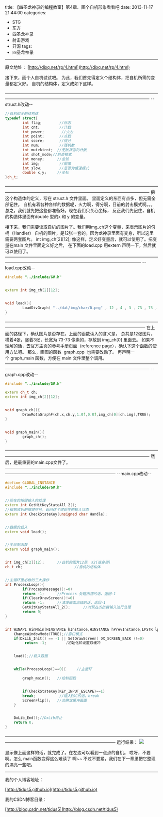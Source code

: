 title: 【四圣龙神录的编程教室】第4章、画个自机形象看看吧
date: 2013-11-17 21:44:00
categories:
- STG
- 东方
- 四圣龙神录
- 射击游戏
- 开源
tags:
- 四圣龙神录
---
原文地址：
[http://dixq.net/rp/4.html](http://dixq.net/rp/4.html)

接下来，画个人自机试试吧。
为此，我们首先得定义个结构体，把自机所需的变量都定义好。
自机的结构体，定义成如下这样。

 <!--more-->
——————————————————————————————————————————————————————————————————————
--struct.h改动--

```cpp
//自机相关的结构体
typedef struct{
        int flag;      	 //标志
        int cnt;       	 //计数
        int power;    	  //火力
        int point;     	 //点数
        int score;     	 //得分
        int num;       	 //残机数
        int mutekicnt;  //无敌状态的计数
        int shot_mode;//射击模式
        int money;      //金钱
        int img;       	 //图像
        int slow;      	 //是否为慢速模式
        double x,y;     //坐标
}ch_t;
```
——————————————————————————————————————————————————————————————————————
把这个构造体的定义，写在 struct.h 文件里面。
里面定义的东西有点多，但无需全部记住。
自机有着各种各样的数据呢，火力啊，得分啊，目前的射击模式啊。。。
总之，我们就先把这些都准备好。现在我们只关心坐标，
反正我们先记住，自机的构造体里面有double 型的x 和 y 的变量。

接下来，我们需要读取自机的图片了。我们用img_ch这个变量，来表示图片的句柄（Handler）
自机的图片，是12张一套的。因为龙神录里面有变身，所以这里需要两套图片。
int img_ch[2][12];
像这样，定义好变量后，就可以使用了。把变量在main 文件里面定义好之后，
在下面的load.cpp 用extern 声明一下，然后就可以使用了。
————————————————————————————————————————————————————————————————————
--load.cpp改动--

```cpp
#include "../include/GV.h"


extern int img_ch[2][12];


void load(){
        LoadDivGraph( "../dat/img/char/0.png" , 12 , 4 , 3 , 73 , 73 , img_ch[0] ) ;
}
```
—————————————————————————————————————————————————————————————————————
在上面的路径下，确认图片是否存在。上面的函数读入的含义是，
总共是12张图片，横着4张，竖着3张，长宽为 73-73 像素的，存放到 img_ch[0] 里面去。
如果不理解的话，去官方主页的参考手册页面（reference page），确认下这个函数的使用方法吧。
那么，画图的函数  graph.cpp  也需要改动了。
再声明一个 graph_main 函数，方便在 main 文件里整个调用。
——————————————————————————————————————————————————————————————————————
--graph.cpp改动--


```cpp
#include "../include/GV.h"

extern ch_t ch;
extern int img_ch[2][12];


void graph_ch(){
        DrawRotaGraphF(ch.x,ch.y,1.0f,0.0f,img_ch[0][ch.img],TRUE);
}


void graph_main(){
        graph_ch();
}
```

——————————————————————————————————————————————————————————————————————
然后，是最重要的main.cpp文件了。
——————————————————————————————————————————————————————————————
--main.cpp改动--

```cpp
#define GLOBAL_INSTANCE 
#include "../include/GV.h"


//现在的按键输入的处理
extern int GetHitKeyStateAll_2();
//根据收到的按键序号，返回这个键现在的输入状态
extern int CheckStateKey(unsigned char Handle);


//数据的载入
extern void load();


//主绘制函数
extern void graph_main();


int img_ch[2][12];      //自机的图片12张　X2(变身用)
ch_t ch;                        //自机的结构体


//主循环里必做的三大操作
int ProcessLoop(){
        if(ProcessMessage()!=0)
 		return -1;		//Process 处理出错的话，返回-1  
        if(ClearDrawScreen()!=0)
		return -1;		//清理画面出错的话，返回-1  
        GetHitKeyStateAll_2();		//对现在的按键输入进行处理  
        return 0;
}


int WINAPI WinMain(HINSTANCE hInstance,HINSTANCE hPrevInstance,LPSTR lpCmdLine,int nCmdShow){
    ChangeWindowMode(TRUE);//窗口模式  
    if(DxLib_Init() == -1 || SetDrawScreen( DX_SCREEN_BACK )!=0)
		 return -1;			/初始化和设置双缓冲


    load();//载入数据


    while(ProcessLoop()==0){	 //主循环  
                
        graph_main();	//绘制函数


        if(CheckStateKey(KEY_INPUT_ESCAPE)==1)
		break;			 //输入ESC的话，break  
        ScreenFlip();	//交换双缓冲画面
    }


    DxLib_End();//DxLib终止  
    return 0;
}
```

——————————————————————————————————————————————————————————————
运行结果：
![](http://dixq.net/rp/img/4/0.PNG)

显示像上面这样的话，就完成了。在左边可以看到一点点的自机。
哎呀，不要啊。怎么 main函数变得这么难读了 啊~~
不过不要紧，我们在下一章里把它整理的漂亮一些吧。


---
我的个人博客地址：

[http://tidus5.github.io](http://tidus5.github.io)

我的CSDN博客目录：

[http://blog.csdn.net/tidus5](http://blog.csdn.net/tidus5)

